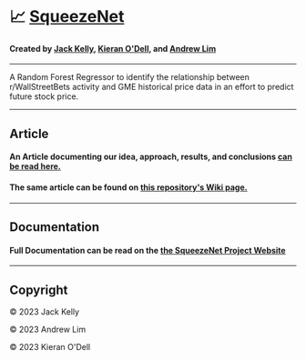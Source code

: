 # :chart_with_upwards_trend: [SqueezeNet](https://github.com/JKelly423/SqueezeNet/wiki)
#### Created by [Jack Kelly](https://github.com/JKelly423), [Kieran O'Dell](https://github.com/KieranOdell), and [Andrew Lim](https://github.com/alfast10)
---

A Random Forest Regressor to identify the relationship between r/WallStreetBets activity and GME historical price data in an effort to predict future stock price.


---
## Article

#### An Article documenting our idea, approach, results, and conclusions [can be read here.](https://medium.com/@andrewlim_68756/predicting-the-stock-market-with-reddit-posts-4843fecbb85f)

#### The same article can be found on [this repository's Wiki page.](https://github.com/JKelly423/SqueezeNet/wiki)


---
## Documentation

#### Full Documentation can be read on the [the SqueezeNet Project Website](https://jkelly423.github.io/SqueezeNet/)

---
## Copyright

&copy; 2023 Jack Kelly

&copy; 2023 Andrew Lim

&copy; 2023 Kieran O'Dell
